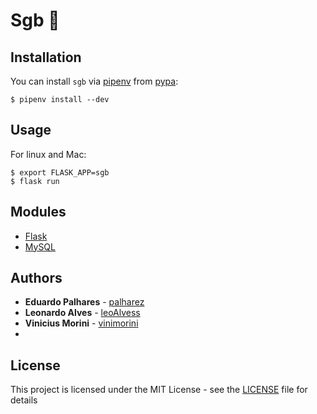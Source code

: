 # Sgb :orange_book:

## Installation

You can install `sgb` via [pipenv](https://github.com/pypa/pipenv) from [pypa](https://github.com/pypa):

```shell
$ pipenv install --dev
```

## Usage

For linux and Mac:

```shell
$ export FLASK_APP=sgb
$ flask run
```

## Modules

-   [Flask](http://flask.pocoo.org/docs/1.0/#)
-   [MySQL](https://www.mysql.com/)

## Authors

-   **Eduardo Palhares** - [palharez](https://github.com/palharez)
-   **Leonardo Alves** - [leoAlvess](https://github.com/leoAlvess)
-   **Vinicius Morini** - [vinimorini](https://github.com/vinimorini)
-   
## License

This project is licensed under the MIT License - see the [LICENSE](LICENSE) file for details
